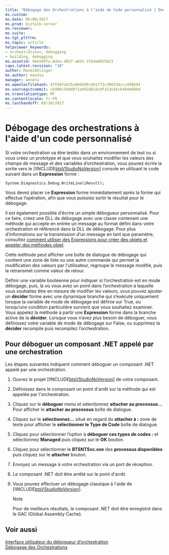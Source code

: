 ```yaml
---
title: "Débogage des Orchestrations à l’aide de Code personnalisé | Documents Microsoft"
ms.custom: 
ms.date: 06/08/2017
ms.prod: biztalk-server
ms.reviewer: 
ms.suite: 
ms.tgt_pltfrm: 
ms.topic: article
helpviewer_keywords:
- orchestrations, debugging
- building, debugging
ms.assetid: 94e569fa-8dea-4027-abb5-37b4a8015621
caps.latest.revision: "18"
author: MandiOhlinger
ms.author: mandia
manager: anneta
ms.openlocfilehash: 47f69fa635a90db90c461f75c300334ccc499b94
ms.sourcegitcommit: cb908c540d8f1a692d01dc8f313e16cb4b4e696d
ms.translationtype: MT
ms.contentlocale: fr-FR
ms.lasthandoff: 09/20/2017
---
```

# <a name="debugging-orchestrations-by-using-custom-code"></a>Débogage des orchestrations à l'aide d'un code personnalisé
Si votre orchestration va être testés dans un environnement de test ou si vous créez un prototype et que vous souhaitez modifier les valeurs des champs de message et des variables d’orchestration, vous pouvez écrire la sortie vers le [!INCLUDE[btsVStudioNoVersion](../includes/btsvstudionoversion-md.md)] console en utilisant le code suivant dans un  **Expression** forme :  
  
```  
System.Diagnostics.Debug.WriteLine(iResult);  
```  
  
 Vous devez placer ce **Expression** forme immédiatement après la forme qui effectue l’opération, afin que vous puissiez sortir le résultat pour le débogage.  
  
 Il est également possible d'écrire un simple débogueur personnalisé. Pour ce faire, créez une DLL de débogage avec une classe contenant une méthode qui accepte en entrée un message au format défini dans votre orchestration et référencé dans la DLL de débogage. Pour plus d’informations sur la transmission d’un message en tant que paramètre, consultez [comment utiliser des Expressions pour créer des objets et appeler des méthodes objet](../core/how-to-use-expressions-to-create-objects-and-call-object-methods.md).  
  
 Cette méthode peut afficher une boîte de dialogue de débogage qui contient une zone de liste ou une autre commande qui permet la modification des valeurs par l'utilisateur, regroupe le message modifié, puis le retransmet comme valeur de retour.  
  
 Définir une variable booléenne pour indiquer si l’orchestration est en mode débogage, puis, là où vous avez un point dans l’orchestration à laquelle vous souhaitez être en mesure de modifier les valeurs, vous pouvez ajouter un **décider** forme avec une dynamique branche qui s’exécute uniquement lorsque la variable de mode de débogage est définie sur True, ou lorsqu’une condition particulière survient que vous souhaitez examiner. Vous appelez la méthode à partir une **Expression** forme dans la branche active de la **décider**. Lorsque vous n’avez plus besoin de déboguer, vous définissez votre variable de mode de débogage sur False, ou supprimez la **décider** recompile puis recompilez l’orchestration.  
  
## <a name="to-debug-a-net-component-called-by-an-orchestration"></a>Pour déboguer un composant .NET appelé par une orchestration  
 Les étapes suivantes indiquent comment déboguer un composant .NET appelé par une orchestration.  
  
1.  Ouvrez le projet [!INCLUDE[btsVStudioNoVersion](../includes/btsvstudionoversion-md.md)] de votre composant.  
  
2.  Définissez dans le composant un point d'arrêt sur la méthode qui est appelée par l'orchestration.  
  
3.  Cliquez sur le **déboguer** menu et sélectionnez **attacher au processus...** Pour afficher le **attacher au processus** boîte de dialogue.  
  
4.  Cliquez sur le **sélectionnez...** situé en regard du **attacher à :** zone de texte pour afficher le **sélectionner le Type de Code** boîte de dialogue.  
  
5.  Cliquez pour sélectionner l’option à **déboguer ces types de codes :** et sélectionnez **Managed** puis cliquez sur le **OK** bouton.  
  
6.  Cliquez pour sélectionner le **BTSNTSvc.exe** des **processus disponibles** puis cliquez sur le **attacher** bouton.  
  
7.  Envoyez un message à votre orchestration via un port de réception.  
  
8.  Le composant .NET doit être arrêté sur le point d'arrêt.  
  
9. Vous pouvez effectuer un débogage classique à l'aide de [!INCLUDE[btsVStudioNoVersion](../includes/btsvstudionoversion-md.md)].  
  
    > [!NOTE]
    >  Pour de meilleurs résultats, le composant .NET doit être enregistré dans le GAC (Global Assembly Cache).  
  
## <a name="see-also"></a>Voir aussi  
 [Interface utilisateur du débogueur d’orchestration](../core/orchestration-debugger-user-interface.md)   
 [Débogage des Orchestrations](../core/debugging-orchestrations.md)